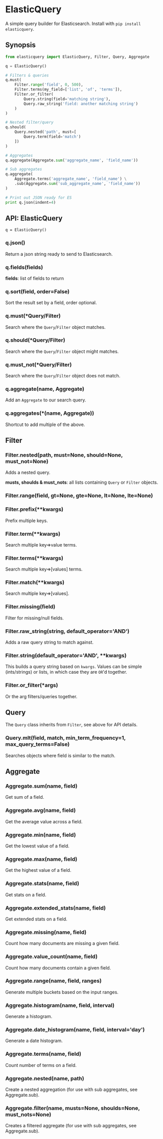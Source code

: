 # ElasticQuery

A simple query builder for Elasticsearch. Install with `pip install elasticquery`.


## Synopsis

```py
from elasticquery import ElasticQuery, Filter, Query, Aggregate

q = ElasticQuery()

# Filters & queries
q.must(
    Filter.range('field', 0, 500),
    Filter.terms(my_field=['list', 'of', 'terms']),
    Filter.or_filter(
        Query.string(field='matching string'),
        Query.raw_string('field: another matching string')
    )
)

# Nested filter/query
q.should(
    Query.nested('path', must=[
        Query.term(field='match')
    ])
)

# Aggregates
q.aggregate(Aggregate.sum('aggregate_name', 'field_name'))

# Sub aggregates
q.aggregate(
    Aggregate.terms('aggregate_name', 'field_name') \
    .sub(Aggregate.sum('sub_aggregate_name', 'field_name'))
)

# Print out JSON ready for ES
print q.json(indent=4)
```


## API: ElasticQuery

`q = ElasticQuery()`

### q.json()

Return a json string ready to send to Elasticsearch.

### q.fields(fields)

**fields**: list of fields to return

### q.sort(field, order=False)

Sort the result set by a field, order optional.

### q.must(*Query/Filter)

Search where the `Query`/`Filter` object matches.

### q.should(*Query/Filter)

Search where the `Query`/`Filter` object might matches.

### q.must_not(*Query/Filter)

Search where the `Query`/`Filter` object does not match.

### q.aggregate(name, Aggregate)

Add an `Aggregate` to our search query.

### q.aggregates(*(name, Aggregate))

Shortcut to add multiple of the above.


## Filter

### Filter.nested(path, must=None, should=None, must_not=None)

Adds a nested query.

**musts, shoulds & must_nots**: all lists containing `Query` or `Filter` objects.

### Filter.range(field, gt=None, gte=None, lt=None, lte=None)

### Filter.prefix(**kwargs)

Prefix multiple keys.

### Filter.term(**kwargs)

Search multiple key=>value terms.

### Filter.terms(**kwargs)

Search multiple key=>[values] terms.

### Filter.match(**kwargs)

Search multiple key=>[values].

### Filter.missing(field)

Filter for missing/null fields.

### Filter.raw_string(string, default_operator='AND')

Adds a raw query string to match against.

### Filter.string(default_operator='AND', **kwargs)

This builds a query string based on `kwargs`. Values can be simple (ints/strings) or lists, in which case they are `OR`'d together.

### Filter.or_filter(*args)

Or the arg filters/queries together.


## Query

The `Query` class inherits from `Filter`, see above for API details.

### Query.mlt(field, match, min_term_frequency=1, max_query_terms=False)

Searches objects where field is similar to the match.


## Aggregate

### Aggregate.sum(name, field)

Get sum of a field.

### Aggregate.avg(name, field)

Get the average value across a field.

### Aggregate.min(name, field)

Get the lowest value of a field.

### Aggregate.max(name, field)

Get the highest value of a field.

### Aggregate.stats(name, field)

Get stats on a field.

### Aggregate.extended_stats(name, field)

Get extended stats on a field.

### Aggregate.missing(name, field)

Count how many documents are missing a given field.

### Aggregate.value_count(name, field)

Count how many documents contain a given field.

### Aggregate.range(name, field, ranges)

Generate multiple buckets based on the input ranges.

### Aggregate.histogram(name, field, interval)

Generate a histogram.

### Aggregate.date_histogram(name, field, interval='day')

Generate a date histogram.

### Aggregate.terms(name, field)

Count number of terms on a field.

### Aggregate.nested(name, path)

Create a nested aggregation (for use with sub aggregates, see Aggregate.sub).

### Aggregate.filter(name, musts=None, shoulds=None, must_nots=None)

Creates a filtered aggregate (for use with sub aggregates, see Aggregate.sub).
